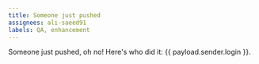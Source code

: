 ```yaml
---
title: Someone just pushed
assignees: ali-saeed91
labels: QA, enhancement
---
```

Someone just pushed, oh no! Here's who did it: {{ payload.sender.login }}.

